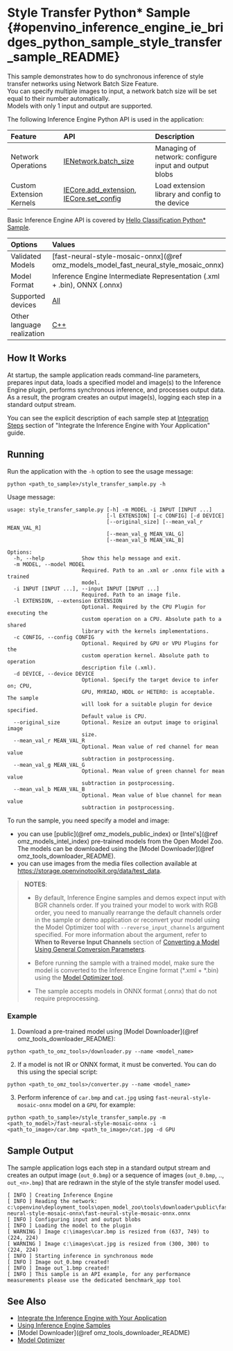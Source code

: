 # Style Transfer Python* Sample {#openvino_inference_engine_ie_bridges_python_sample_style_transfer_sample_README}

This sample demonstrates how to do synchronous inference of style transfer networks using Network Batch Size Feature.  
You can specify multiple images to input, a network batch size will be set equal to their number automatically.  
Models with only 1 input and output are supported.

The following Inference Engine Python API is used in the application:

| Feature                  | API                                                                                                                                                 | Description                                           |
| :----------------------- | :-------------------------------------------------------------------------------------------------------------------------------------------------- | :---------------------------------------------------- |
| Network Operations       | [IENetwork.batch_size] | Managing of network: configure input and output blobs |
| Custom Extension Kernels | [IECore.add_extension], [IECore.set_config]                                                                                                         | Load extension library and config to the device       |

Basic Inference Engine API is covered by [Hello Classification Python* Sample](../hello_classification/README.md).

| Options                    | Values                                                                                                                                                                      |
| :------------------------- | :-------------------------------------------------------------------------------------------------------------------------------------------------------------------------- |
| Validated Models           | [fast-neural-style-mosaic-onnx](@ref omz_models_model_fast_neural_style_mosaic_onnx) |
| Model Format               | Inference Engine Intermediate Representation (.xml + .bin), ONNX (.onnx)                                                                                                    |
| Supported devices          | [All](../../../../../docs/IE_DG/supported_plugins/Supported_Devices.md)                                                                                                     |
| Other language realization | [C++](../../../../samples/style_transfer_sample/README.md)                                                                                                                            |

## How It Works

At startup, the sample application reads command-line parameters, prepares input data, loads a specified model and image(s) to the Inference Engine plugin, performs synchronous inference, and processes output data.  
As a result, the program creates an output image(s), logging each step in a standard output stream.

You can see the explicit description of
each sample step at [Integration Steps](../../../../../docs/IE_DG/Integrate_with_customer_application_new_API.md) section of "Integrate the Inference Engine with Your Application" guide.

## Running

Run the application with the `-h` option to see the usage message:

```
python <path_to_sample>/style_transfer_sample.py -h
```

Usage message:

```
usage: style_transfer_sample.py [-h] -m MODEL -i INPUT [INPUT ...]
                                [-l EXTENSION] [-c CONFIG] [-d DEVICE]
                                [--original_size] [--mean_val_r MEAN_VAL_R]
                                [--mean_val_g MEAN_VAL_G]
                                [--mean_val_b MEAN_VAL_B]

Options:
  -h, --help            Show this help message and exit.
  -m MODEL, --model MODEL
                        Required. Path to an .xml or .onnx file with a trained
                        model.
  -i INPUT [INPUT ...], --input INPUT [INPUT ...]
                        Required. Path to an image file.
  -l EXTENSION, --extension EXTENSION
                        Optional. Required by the CPU Plugin for executing the
                        custom operation on a CPU. Absolute path to a shared
                        library with the kernels implementations.
  -c CONFIG, --config CONFIG
                        Optional. Required by GPU or VPU Plugins for the
                        custom operation kernel. Absolute path to operation
                        description file (.xml).
  -d DEVICE, --device DEVICE
                        Optional. Specify the target device to infer on; CPU,
                        GPU, MYRIAD, HDDL or HETERO: is acceptable. The sample
                        will look for a suitable plugin for device specified.
                        Default value is CPU.
  --original_size       Optional. Resize an output image to original image
                        size.
  --mean_val_r MEAN_VAL_R
                        Optional. Mean value of red channel for mean value
                        subtraction in postprocessing.
  --mean_val_g MEAN_VAL_G
                        Optional. Mean value of green channel for mean value
                        subtraction in postprocessing.
  --mean_val_b MEAN_VAL_B
                        Optional. Mean value of blue channel for mean value
                        subtraction in postprocessing.
```

To run the sample, you need specify a model and image:
- you can use [public](@ref omz_models_public_index) or [Intel's](@ref omz_models_intel_index) pre-trained models from the Open Model Zoo. The models can be downloaded using the [Model Downloader](@ref omz_tools_downloader_README).
- you can use images from the media files collection available at https://storage.openvinotoolkit.org/data/test_data.

> **NOTES**:
>
> - By default, Inference Engine samples and demos expect input with BGR channels order. If you trained your model to work with RGB order, you need to manually rearrange the default channels order in the sample or demo application or reconvert your model using the Model Optimizer tool with `--reverse_input_channels` argument specified. For more information about the argument, refer to **When to Reverse Input Channels** section of [Converting a Model Using General Conversion Parameters](../../../../../docs/MO_DG/prepare_model/convert_model/Converting_Model_General.md).
>
> - Before running the sample with a trained model, make sure the model is converted to the Inference Engine format (\*.xml + \*.bin) using the [Model Optimizer tool](../../../../../docs/MO_DG/Deep_Learning_Model_Optimizer_DevGuide.md).
>
> - The sample accepts models in ONNX format (.onnx) that do not require preprocessing.

### Example
1. Download a pre-trained model using [Model Downloader](@ref omz_tools_downloader_README):
```
python <path_to_omz_tools>/downloader.py --name <model_name>
```

2. If a model is not IR or ONNX format, it must be converted. You can do this using the special script:

```
python <path_to_omz_tools>/converter.py --name <model_name>
```

3. Perform inference of `car.bmp` and `cat.jpg` using `fast-neural-style-mosaic-onnx` model on a `GPU`, for example:

```
python <path_to_sample>/style_transfer_sample.py -m <path_to_model>/fast-neural-style-mosaic-onnx -i <path_to_image>/car.bmp <path_to_image>/cat.jpg -d GPU
```

## Sample Output

The sample application logs each step in a standard output stream and creates an output image (`out_0.bmp`) or a sequence of images (`out_0.bmp`, .., `out_<n>.bmp`) that are redrawn in the style of the style transfer model used.

```
[ INFO ] Creating Inference Engine
[ INFO ] Reading the network: c:\openvino\deployment_tools\open_model_zoo\tools\downloader\public\fast-neural-style-mosaic-onnx\fast-neural-style-mosaic-onnx.onnx
[ INFO ] Configuring input and output blobs
[ INFO ] Loading the model to the plugin
[ WARNING ] Image c:\images\car.bmp is resized from (637, 749) to (224, 224)
[ WARNING ] Image c:\images\cat.jpg is resized from (300, 300) to (224, 224)
[ INFO ] Starting inference in synchronous mode
[ INFO ] Image out_0.bmp created!
[ INFO ] Image out_1.bmp created!
[ INFO ] This sample is an API example, for any performance measurements please use the dedicated benchmark_app tool
```

## See Also

- [Integrate the Inference Engine with Your Application](../../../../../docs/IE_DG/Integrate_with_customer_application_new_API.md)
- [Using Inference Engine Samples](../../../../../docs/IE_DG/Samples_Overview.md)
- [Model Downloader](@ref omz_tools_downloader_README)
- [Model Optimizer](../../../../../docs/MO_DG/Deep_Learning_Model_Optimizer_DevGuide.md)

[IECore]:https://docs.openvinotoolkit.org/latest/ie_python_api/classie__api_1_1IECore.html
[IECore.add_extension]:https://docs.openvinotoolkit.org/latest/ie_python_api/classie__api_1_1IECore.html#a8a4b671a9928c7c059bd1e76d2333967
[IECore.set_config]:https://docs.openvinotoolkit.org/latest/ie_python_api/classie__api_1_1IECore.html#a2c738cee90fca27146e629825c039a05
[IECore.read_network]:https://docs.openvinotoolkit.org/latest/ie_python_api/classie__api_1_1IECore.html#a0d69c298618fab3a08b855442dca430f
[IENetwork.input_info]:https://docs.openvinotoolkit.org/latest/ie_python_api/classie__api_1_1IENetwork.html#data_fields
[IENetwork.outputs]:https://docs.openvinotoolkit.org/latest/ie_python_api/classie__api_1_1IENetwork.html#data_fields
[InputInfoPtr.precision]:https://docs.openvinotoolkit.org/latest/ie_python_api/classie__api_1_1InputInfoPtr.html#data_fields
[DataPtr.precision]:https://docs.openvinotoolkit.org/latest/ie_python_api/classie__api_1_1DataPtr.html#data_fields
[IENetwork.batch_size]:https://docs.openvinotoolkit.org/latest/ie_python_api/classie__api_1_1IENetwork.html#a79a647cb1b49645616eaeb2ca255ef2e
[IECore.load_network]:https://docs.openvinotoolkit.org/latest/ie_python_api/classie__api_1_1IECore.html#ac9a2e043d14ccfa9c6bbf626cfd69fcc
[InputInfoPtr.input_data.shape]:https://docs.openvinotoolkit.org/latest/ie_python_api/classie__api_1_1InputInfoPtr.html#data_fields
[ExecutableNetwork.infer]:https://docs.openvinotoolkit.org/latest/ie_python_api/classie__api_1_1ExecutableNetwork.html#aea96e8e534c8e23d8b257bad11063519